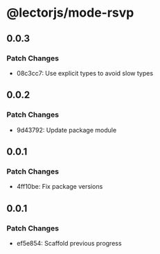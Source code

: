 # @lectorjs/mode-rsvp

## 0.0.3

### Patch Changes

- 08c3cc7: Use explicit types to avoid slow types

## 0.0.2

### Patch Changes

- 9d43792: Update package module

## 0.0.1

### Patch Changes

- 4ff10be: Fix package versions

## 0.0.1

### Patch Changes

- ef5e854: Scaffold previous progress
